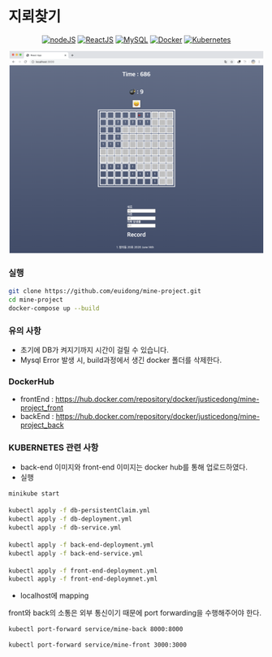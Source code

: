 # 지뢰찾기 

<div align="center">

[![nodeJS](https://img.shields.io/badge/nodeJS-13.14.0-brightgreen)](https://nodejs.org/en/blog/release/v13.14.0/)
[![ReactJS](https://img.shields.io/badge/ReactJS-16.13.1-green)](https://github.com/facebook/react/blob/master/CHANGELOG.md#16131-march-19-2020)
[![MySQL](https://img.shields.io/badge/MySQL-5.7.10-orange)](https://dev.mysql.com/doc/relnotes/mysql/5.7/en/news-5-7-10.html)
[![Docker](https://img.shields.io/badge/Docker-19.03.8-blue)](https://docs.docker.com/engine/release-notes/)
[![Kubernetes](https://img.shields.io/badge/Kubernetes-1.16.5-lightgrey)](https://kubernetes.io/blog/2019/09/18/kubernetes-1-16-release-announcement/)

</div>

<p align="center">
<img src='./screenShot.png' width="500px">
</p>

### 실행
```bash
git clone https://github.com/euidong/mine-project.git
cd mine-project
docker-compose up --build
```

### 유의 사항

- 초기에 DB가 켜지기까지 시간이 걸릴 수 있습니다.
- Mysql Error 발생 시, build과정에서 생긴 docker 폴더를 삭제한다.

### DockerHub
- frontEnd : https://hub.docker.com/repository/docker/justicedong/mine-project_front
- backEnd : https://hub.docker.com/repository/docker/justicedong/mine-project_back 


### KUBERNETES 관련 사항
- back-end 이미지와 front-end 이미지는 docker hub를 통해 업로드하였다.
- 실행

```bash
minikube start

kubectl apply -f db-persistentClaim.yml
kubectl apply -f db-deployment.yml
kubectl apply -f db-service.yml

kubectl apply -f back-end-deployment.yml
kubectl apply -f back-end-service.yml

kubectl apply -f front-end-deployment.yml
kubectl apply -f front-end-deploymnet.yml
```

- localhost에 mapping

front와 back의 소통은 외부 통신이기 때문에 port forwarding을 수행해주어야 한다.

```bash
kubectl port-forward service/mine-back 8000:8000
```

```bash
kubectl port-forward service/mine-front 3000:3000
```

